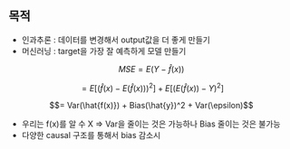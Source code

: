 ## 목적
* 인과추론 : 데이터를 변경해서 output값을 더 좋게 만들기
* 머신러닝 : target을 가장 잘 예측하게 모델 만들기

$$MSE = E(Y-\hat{f}(x))$$

$$= E[(\hat{f}(x)-E(\hat{f}(x)))^2] + E[(E(\hat{f}(x))-Y)^2]$$

$$= Var(\hat{f(x)}) + Bias(\hat{y})^2 + Var(\epsilon)$$
     
* 우리는 f(x)를 알 수 X => Var을 줄이는 것은 가능하나 Bias 줄이는 것은 불가능
* 다양한 causal 구조를 통해서 bias 감소시
